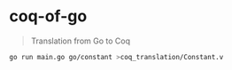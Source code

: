 # coq-of-go

> Translation from Go to Coq

```sh
go run main.go go/constant >coq_translation/Constant.v
```
